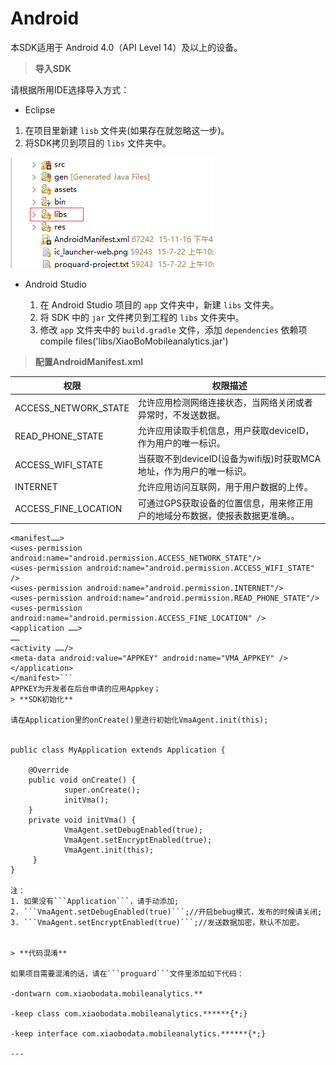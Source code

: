 # Android
本SDK适用于 Android 4.0（API Level 14）及以上的设备。


> **导入SDK**

请根据所用IDE选择导入方式：
* Eclipse 
 
 1. 在项目里新建 ```lisb``` 文件夹(如果存在就忽略这一步)。
 2. 将SDK拷贝到项目的 ```libs``` 文件夹中。
  
 ![](android_integration_picture1.png)
* Android Studio
  
  1. 在 Android Studio 项目的 ```app``` 文件夹中，新建 ```libs``` 文件夹。
  2. 将 SDK 中的 ```jar``` 文件拷贝到工程的 ```libs``` 文件夹中。
  3. 修改 ```app``` 文件夹中的 ```build.gradle``` 文件，添加 ```dependencies``` 依赖项
         compile files('libs/XiaoBoMobileanalytics.jar')
  

> **配置AndroidManifest.xml**

| 权限 | 权限描述 |
| -- | -- |
| ACCESS_NETWORK_STATE| 允许应用检测网络连接状态，当网络关闭或者异常时，不发送数据。 |
| READ_PHONE_STATE| 允许应用读取手机信息，用户获取deviceID，作为用户的唯一标识。 |
| ACCESS_WIFI_STATE| 当获取不到deviceID(设备为wifi版)时获取MCA地址，作为用户的唯一标识。 |
| INTERNET| 允许应用访问互联网，用于用户数据的上传。 |
| ACCESS_FINE_LOCATION| 可通过GPS获取设备的位置信息，用来修正用户的地域分布数据，使报表数据更准确。。 |
```
<manifest……>
<uses-permission android:name="android.permission.ACCESS_NETWORK_STATE"/>
<uses-permission android:name="android.permission.ACCESS_WIFI_STATE" />
<uses-permission android:name="android.permission.INTERNET"/>
<uses-permission android:name="android.permission.READ_PHONE_STATE"/>
<uses-permission android:name="android.permission.ACCESS_FINE_LOCATION" />
<application ……>
……
<activity ……/>
<meta-data android:value="APPKEY" android:name="VMA_APPKEY" />
</application>    
</manifest>```
APPKEY为开发者在后台申请的应用Appkey；
> **SDK初始化**

请在Application里的onCreate()里进行初始化VmaAgent.init(this);


public class MyApplication extends Application {

    @Override
	public void onCreate() {
	        super.onCreate();
	        initVma();
	}
	private void initVma() {
            VmaAgent.setDebugEnabled(true);
		    VmaAgent.setEncryptEnabled(true);
	        VmaAgent.init(this);
	 }
}

注：
1. 如果没有```Application```，请手动添加;
2. ```VmaAgent.setDebugEnabled(true)```;//开启bebug模式，发布的时候请关闭;
3. ```VmaAgent.setEncryptEnabled(true)```;//发送数据加密，默认不加密。


> **代码混淆**

如果项目需要混淆的话，请在```proguard```文件里添加如下代码：

-dontwarn com.xiaobodata.mobileanalytics.**

-keep class com.xiaobodata.mobileanalytics.******{*;}

-keep interface com.xiaobodata.mobileanalytics.******{*;}

---

